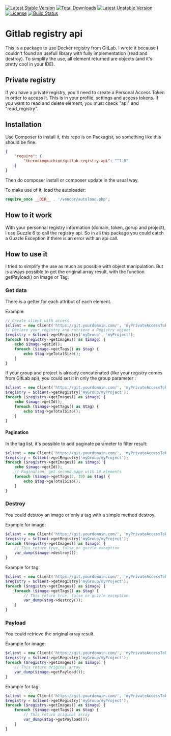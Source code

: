 [![Latest Stable Version](https://poser.pugx.org/thecodingmachine/gitlab-registry-api/v/stable.svg)](https://packagist.org/packages/thecodingmachine/gitlab-registry-api)
[![Total Downloads](https://poser.pugx.org/thecodingmachine/gitlab-registry-api/downloads.svg)](https://packagist.org/packages/thecodingmachine/gitlab-registry-api)
[![Latest Unstable Version](https://poser.pugx.org/thecodingmachine/gitlab-registry-api/v/unstable.svg)](https://packagist.org/packages/thecodingmachine/gitlab-registry-api)
[![License](https://poser.pugx.org/thecodingmachine/gitlab-registry-api/license.svg)](https://packagist.org/packages/thecodingmachine/gitlab-registry-api)
[![Build Status](https://travis-ci.org/thecodingmachine/gitlab-registry-api.svg?branch=master)](https://travis-ci.org/thecodingmachine/gitlab-registry-api)


Gitlab registry api
===================
This is a package to use Docker registry from GitLab. I wrote it because I couldn't found an usefull library with fully
implementation (read and destroy). To simplify the use, all element returned are objects (and it's pretty cool in your IDE).

Private registry
----------------
If you have a private registry, you'll need to create a Personal Access Token in order to access it.
This is in your profile, settings and access tokens. If you want to read and delete element, you must check "api" and "read_registry".

Installation
------------
Use Composer to install it, this repo is on Packagist, so something like this should be fine:
```json
{
    "require": {
        "thecodingmachine/gitlab-registry-api": "^1.0"
    }
}
```

Then do composer install or composer update in the usual way.

To make use of it, load the autoloader:
```php
require_once __DIR__ . '/vendor/autoload.php';
```

How to it work
--------------
With your personnal registry information (domain, token, gorup and project), I use Guzzle 6 to call the registry api.
So in all this package you could catch a Guzzle Exception if there is an error with an api call.

How to use it
-------------
I tried to simplify the use as much as possible with object manipulation. But is always possible to get the original array result,
with the function getPayload() on Image or Tag.

### Get data
There is a getter for each attribut of each element.

Example:
```php
// Create client with access
$client = new Client('https://git.yourdomain.com/', 'myPrivateAccessToken');
// Declare your registry and retrieve a Registry object
$registry = $client->getRegistry('myGroup', 'myProject');
foreach ($registry->getImages() as $image) {
    echo $image->getId();
    foreach ($image->getTags() as $tag) {
        echo $tag->geTotalSize();
    }
}
```

If your group and project is already concatenated (like your registry comes from GitLab api), you could set it in only the group parameter :
```php
$client = new Client('https://git.yourdomain.com/', 'myPrivateAccessToken');
$registry = $client->getRegistry('myGroup/myProject');
foreach ($registry->getImages() as $image) {
    echo $image->getId();
    foreach ($image->getTags() as $tag) {
        echo $tag->geTotalSize();
    }
}
```

#### Pagination
In the tag list, it's possible to add paginate parameter to filter result:
```php
$client = new Client('https://git.yourdomain.com/', 'myPrivateAccessToken');
$registry = $client->getRegistry('myGroup/myProject');
foreach ($registry->getImages() as $image) {
    echo $image->getId();
    // Pagination, get second page with 10 elements
    foreach ($image->getTags(2, 10) as $tag) {
        echo $tag->geTotalSize();
    }
}
```

### Destroy
You could destroy an image or only a tag with a simple method destroy.

Example for image:
```php
$client = new Client('https://git.yourdomain.com/', 'myPrivateAccessToken');
$registry = $client->getRegistry('myGroup/myProject');
foreach ($registry->getImages() as $image) {
    // This return true, false or guzzle exception
    var_dump($image->destroy());
}
```

Example for tag:
```php
$client = new Client('https://git.yourdomain.com/', 'myPrivateAccessToken');
$registry = $client->getRegistry('myGroup/myProject');
foreach ($registry->getImages() as $image) {
    foreach ($image->getTags() as $tag) {
        // This return true, false or guzzle exception
        var_dump($tag->destroy());
    }
}
```

### Payload
You could retrieve the original array result.

Example for image:
```php
$client = new Client('https://git.yourdomain.com/', 'myPrivateAccessToken');
$registry = $client->getRegistry('myGroup/myProject');
foreach ($registry->getImages() as $image) {
    // This return original array
    var_dump($image->getPayload());
}
```

Example for tag:
```php
$client = new Client('https://git.yourdomain.com/', 'myPrivateAccessToken');
$registry = $client->getRegistry('myGroup/myProject');
foreach ($registry->getImages() as $image) {
    foreach ($image->getTags() as $tag) {
        // This return original array
        var_dump($tag->getPayload());
    }
}
```
